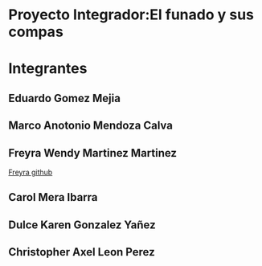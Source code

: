 # Proyecto Integrador:El funado y sus compas

# Integrantes 

## Eduardo Gomez Mejia

## Marco Anotonio Mendoza Calva

## Freyra Wendy Martinez Martinez
[Freyra github](https://github.com/Freyramartinez)

## Carol Mera Ibarra

## Dulce Karen Gonzalez Yañez

## Christopher Axel Leon Perez 



